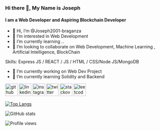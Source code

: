 ### Hi there 👋, My Name is Joseph
#### I am a Web Developer and Aspiring Blockchain Developer
- 👋 Hi, I’m @Joseph2001-braganza
- 👀 I’m interested in Web Development
- 🌱 I’m currently learning ..
- 💞️ I’m looking to collaborate on Web Development, Machine Learning , Artificial Intelligence, BlockChain

Skills: Express JS / REACT / JS / HTML / CSS/Node JS/MongoDB

- 🔭 I’m currently working on Web Dev Project 
- 🌱 I’m currently learning Solidity and Backend 


[<img src='https://cdn.jsdelivr.net/npm/simple-icons@3.0.1/icons/github.svg' alt='github' height='40'>](https://github.com/Joseph2001-braganza)  [<img src='https://cdn.jsdelivr.net/npm/simple-icons@3.0.1/icons/linkedin.svg' alt='linkedin' height='40'>](https://www.linkedin.com/in/https://www.linkedin.com/in/joseph-braganza-7a3a311ba//)  [<img src='https://cdn.jsdelivr.net/npm/simple-icons@3.0.1/icons/instagram.svg' alt='instagram' height='40'>](https://www.instagram.com/https://www.instagram.com/josephabraganza//)  [<img src='https://cdn.jsdelivr.net/npm/simple-icons@3.0.1/icons/twitter.svg' alt='twitter' height='40'>](https://twitter.com/https://twitter.com/JosephBraganza4)  [<img src='https://cdn.jsdelivr.net/npm/simple-icons@3.0.1/icons/stackoverflow.svg' alt='stackoverflow' height='40'>](https://stackoverflow.com/users/https://stackoverflow.com/users/16195653/joseph-braganza)  [<img src='https://cdn.jsdelivr.net/npm/simple-icons@3.0.1/icons/leetcode.svg' alt='leetcode' height='40'>](https://leetcode.com/braganzajoseph2001/)  

[![Top Langs](https://github-readme-stats.vercel.app/api/top-langs/?username=Joseph2001-braganza)](https://github.com/anuraghazra/github-readme-stats)

![GitHub stats](https://github-readme-stats.vercel.app/api?username=Joseph2001-braganza&show_icons=true)  

![Profile views](https://gpvc.arturio.dev/Joseph2001-braganza)  
